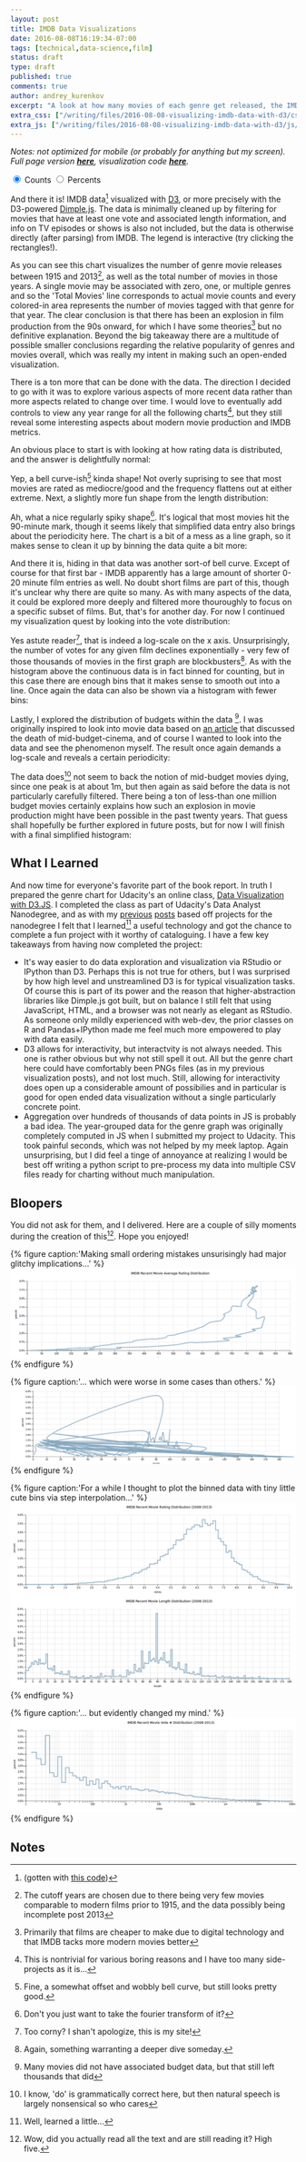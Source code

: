 ```yaml
---
layout: post
title: IMDB Data Visualizations
date: 2016-08-08T16:19:34-07:00
tags: [technical,data-science,film]
status: draft
type: draft
published: true
comments: true
author: andrey_kurenkov
excerpt: "A look at how many movies of each genre get released, the IMDB rating distribution, and more!"
extra_css: ["/writing/files/2016-08-08-visualizing-imdb-data-with-d3/css/style.css"]
extra_js: ["/writing/files/2016-08-08-visualizing-imdb-data-with-d3/js/createChartFuncs.js","http://d3js.org/d3.v3.min.js","http://dimplejs.org/dist/dimple.v2.1.6.min.js"]
---
```

*Notes: not optimized for mobile (or probably for anything but my screen). Full page version **[here](/writing/files/2016-08-08-visualizing-imdb-data-with-d3/standalone_page.html)**, visualization code **[here](https://github.com/andreykurenkov/imdb-data-viz)**.*

<div id="genreChartContainer" class="chartContainer">
  <script type="text/javascript">
    /*Start on 1915 because prior too few movies are listed to make them a fair
    comparison to modern times*/
    var start_year = 1915;
    /*End on 2013 due to a strange dive towards zero in 2014 and 2015 I cannot explain or
    guarantee is not due to flawed data. At first I included the dip but received feedback it
    is best to remove it to avoid confusion, and then removed it.*/
    var end_year = 2013;
    //Get from localhost, perhaps change to github later
    var data_source = "/writing/files/2016-08-08-visualizing-imdb-data-with-d3/data/yearly_data.tsv";
    var name = "IMDB Yearly Movie And Genre Counts (1915-2013)";
    createGenreChart("#genreChartContainer",
                    data_source,
                    name,
                    start_year,
                    end_year);
  </script>
</div>

<form class="form" id="genreToggleForm">
  <div class="switch-field">
    <!--   <div class="switch-title">Display Type</div> -->
    <input type="radio" id="switch_left" name="switch" value="yes" checked/>
    <label for="switch_left">Counts</label>
    <input type="radio" id="switch_right" name="switch" value="no" />
    <label for="switch_right">Percents</label>
  </div>
</form>

And there it is! IMDB data[^gotten_with] visualized with [D3](https://d3js.org/), or more precisely with the D3-powered [Dimple.js](http://dimplejs.org/). The data is minimally cleaned up by filtering for movies that have at least one vote and associated length information, and info on TV episodes or shows is also not included, but the data is otherwise directly (after parsing) from IMDB. The legend is interactive (try clicking the rectangles!).

As you can see this chart visualizes the number of genre movie releases between 1915 and 2013[^why_years], as well as the total number of movies in those years. 
A single movie may be associated with zero, one, or multiple genres and so the 'Total Movies' line corresponds to actual
movie counts and every colored-in area represents the number of movies tagged with that genre for that year. 
The clear conclusion is that there has been an explosion in film production from the 90s onward, for which I have some theories[^theories] but no definitive explanation. Beyond the big takeaway there are a multitude of possible smaller conclusions regarding the relative popularity of genres and movies overall, which was really my intent in making such an open-ended visualization.

There is a ton more that can be done with the data. The direction I decided to
go with it was to explore various aspects of more recent data rather than
more aspects related to change over time. I would love to eventually add controls to view any year range for all the following charts[^nontrivial], but they still reveal some interesting aspects about modern movie production and IMDB metrics. 

An obvious place to start is with looking at how rating data is distributed, and the answer is delightfully normal:

<div id="ratingChartContainer" class="chartContainer">
  <script type="text/javascript">
    createLineChart("#ratingChartContainer",
                    "/writing/files/2016-08-08-visualizing-imdb-data-with-d3/data/rating_data.tsv",
                    false,
                    "IMDB Average Movie Rating Distribution (2003-2013) ",
                    "rating",
                    false,
                    "Average IMDB User Rating");
  </script>
</div>

Yep, a bell curve-ish[^bell_curve] kinda shape! Not overly suprising to see that most movies are rated as mediocre/good and the frequency flattens out at either extreme. Next, a slightly more fun shape from the length distribution:

<div id="lengthChartContainer" class="chartContainer">
  <script type="text/javascript">
    createLineChart("#lengthChartContainer",
                    "/writing/files/2016-08-08-visualizing-imdb-data-with-d3/data/length_data.tsv",
                    true,
                    "IMDB Movie Length Distribution (2003-2013)",
                    "length",
                    false,
                    "Length (minutes)",
                    "max");
  </script>
</div>

Ah, what a nice regularly spiky shape[^fourier]. It's logical that most movies hit the 90-minute mark, though it seems likely
that simplified data entry also brings about the periodicity here. The chart is a bit of a mess as a line graph, so it makes sense
to clean it up by binning the data quite a bit more:

<div id="lengthBinChartContainer" class="chartContainer">
  <script type="text/javascript">
    createHistChart("#lengthBinChartContainer",
                    "/writing/files/2016-08-08-visualizing-imdb-data-with-d3/data/length_data_hist.tsv",
                    true,
                    "IMDB Movie Length Distribution (2003-2013) ",
                    "length",
                    false,
                    "Length (minutes)");
  </script>
</div>

And there it is, hiding in that data was another sort-of bell curve. Except of course for that first bar - IMDB apparently has a large amount of shorter 0-20 minute film entries as well. No doubt short films are part of this, though it's unclear why there are quite so many. As with many aspects of the data, it could be explored more deeply and filtered more thouroughly to focus on a specific subset of films. But, that's for another day. For now I continued my visualization quest by looking into the vote distribution:

<div id="votesChartContainer" class="chartContainer">
  <script type="text/javascript">
    createLineChart("#votesChartContainer",
                    "/writing/files/2016-08-08-visualizing-imdb-data-with-d3/data/votes_data.tsv",
                    true,
                    "IMDB Movie Vote Count Distribution (2003-2013) ",
                    "votes",
                    true,
                    "IMDB User Vote Count");
  </script>
</div>

Yes astute reader[^corny], that is indeed a log-scale on the x axis. Unsurprisingly, the number of votes for any given film declines exponentially - very few of those thousands of movies in the first graph are blockbusters[^again]. As with the histogram above the continuous data is in fact binned for counting, but in this case there are enough bins that it makes sense to smooth out into a line. Once again the data can also be shown via a histogram with fewer bins:

<div id="votesBinChartContainer" class="chartContainer">
  <script type="text/javascript">
  createHistChart("#votesBinChartContainer",
                  "/writing/files/2016-08-08-visualizing-imdb-data-with-d3/data/votes_data_hist.tsv",
                      true,
                      "IMDB Movie Vote # Distribution (2003-2013) ",
                      "votes",
                      true,
                      "IMDB User Vote Count");
  </script>
</div>

Lastly, I explored the distribution of budgets within the data [^budgets]. I was originally inspired to look into 
movie data based on [an article](http://flavorwire.com/492985/how-the-death-of-mid-budget-cinema-left-a-generation-of-iconic-filmmakers-mia) 
that discussed the death of mid-budget-cinema, and of course I wanted to look into the data and see the phenomenon myself. The result once again demands a log-scale and reveals a certain periodicity:

<div id="budgetChartContainer" class="chartContainer">
  <script type="text/javascript">
    createLineChart("#budgetChartContainer",
                    "/writing/files/2016-08-08-visualizing-imdb-data-with-d3/data/budget_data.tsv",
                    true,
                    "IMDB Movie Budget Distribution (2003-2013) ",
                    "budget",
                    true,
                    "Budget (USD)",
                    "average");
  </script>
</div>

The data does[^plural] not seem to back the notion of mid-budget movies dying, since one peak is at about 1m, but then again as said before the data is not particularly carefully filtered. There being a ton of less-than one million budget movies certainly explains how such an explosion in movie production might have been possible in the past twenty years. That guess shall hopefully be further explored in future posts, but for now I will finish with a final simplified histogram:

<div id="budgetBinChartContainer" class="chartContainer">
  <script type="text/javascript">
    createHistChart("#budgetBinChartContainer",
                    "/writing/files/2016-08-08-visualizing-imdb-data-with-d3/data/budget_data_hist.tsv",
                    true,
                    "IMDB Movie Budget Distribution (2003-2013) ",
                    "budget",
                    true,
                    "Budget (USD)");
  </script>
</div>

## What I Learned
And now time for everyone's favorite part of the book report. In truth I prepared the genre chart for Udacity's an online class, [Data Visualization with D3.JS](https://www.udacity.com/course/data-visualization-and-d3js--ud507). I completed the class as part of Udacity's Data Analyst Nanodegree, and as with my [previous](http://www.andreykurenkov.com/writing/fun-visualizations-of-stackoverflow/) [posts](http://www.andreykurenkov.com/writing/power-of-ipython-pandas-scikilearn/) based off projects for the nanodegree I felt that I learned[^learned] a useful technology and got the chance to complete a fun project with it worthy of cataloguing. I have a few key takeaways from having now completed the project:

* It's way easier to do data exploration and visualization via RStudio or IPython than D3. Perhaps this is not true for others, but I was surprised by how high level and unstreamlined D3 is for typical visualization tasks. Of course this is part of its power and the reason that higher-abstraction libraries like Dimple.js got built, but on balance I still felt that using JavaScript, HTML, and a browser was not nearly as elegant as RStudio. As someone only mildly experienced with web-dev, the prior classes on R and Pandas+IPython made me feel much more empowered to play with data easily. 
* D3 allows for interactivity, but interactvity is not always needed. This one is rather obvious but why not still spell it out. All but the genre chart here could have comfortably been PNGs files (as in my previous visualization posts), and not lost much. Still, allowing for interactivity does open up a considerable amount of possibilies and in particular is good for open ended data visualization without a single particularly concrete point.
* Aggregation over hundreds of thousands of data points in JS is probably a bad idea. The year-grouped data for the genre graph was originally completely computed in JS when I submitted my project to Udacity. This took painful seconds, which was not helped by my meek laptop. Again unsurprising, but I did feel a tinge of annoyance at realizing I would be best off writing a python script to pre-process my data into multiple CSV files ready for charting without much manipulation. 

## Bloopers
You did not ask for them, and I delivered. Here are a couple of silly moments during the creation of this[^high_five]. Hope you enjoyed!

{% figure caption:'Making small ordering mistakes unsurisingly had major glitchy implications...' %}
[<img class="postimageactual" src="/writing/images/2016-08-08-visualizing-imdb-data-with-d3/oops.png" alt="oops"/>](/writing/images/2016-08-08-visualizing-imdb-data-with-d3/oops.png)
{% endfigure %}

{% figure caption:'... which were worse in some cases than others.' %}
[<img class="postimageactual" src="/writing/images/2016-08-08-visualizing-imdb-data-with-d3/great.png" alt="great"/>](/writing/images/2016-08-08-visualizing-imdb-data-with-d3/great.png)
{% endfigure %}

{% figure caption:'For a while I thought to plot the binned data with tiny little cute bins via step interpolation...' %}
[<img class="postimageactual" src="/writing/images/2016-08-08-visualizing-imdb-data-with-d3/step1.png" alt="step1"/>](/writing/images/2016-08-08-visualizing-imdb-data-with-d3/step1.png)
{% endfigure %}

{% figure caption:'... but evidently changed my mind.' %}
[<img class="postimageactual" src="/writing/images/2016-08-08-visualizing-imdb-data-with-d3/step2.png" alt="step2"/>](/writing/images/2016-08-08-visualizing-imdb-data-with-d3/step2.png)
{% endfigure %}


## Notes
[^gotten_with]: (gotten with <a href="https://github.com/andreykurenkov/data-movies">this code</a>) 
[^why_years]: The cutoff years are chosen due to there being very few movies comparable to modern films prior to 1915, and the data possibly being incomplete post 2013
[^theories]: Primarily that films are cheaper to make due to digital technology and that IMDB tacks more modern movies better
[^nontrivial]: This is nontrivial for various boring reasons and I have too many side-projects as it is...
[^bell_curve]: Fine, a somewhat offset and wobbly bell curve, but still looks pretty good.
[^fourier]: Don't you just want to take the fourier transform of it? 
[^corny]: Too corny? I shan't apologize, this is my site!
[^again]: Again, something warranting a deeper dive someday.
[^budgets]: Many movies did not have associated budget data, but that still left thousands that did
[^plural]: I know, 'do' is grammatically correct here, but then natural speech is largely nonsensical so who cares
[^learned]: Well, learned a little...
[^high_five]: Wow, did you actually read all the text and are still reading it? High five.

